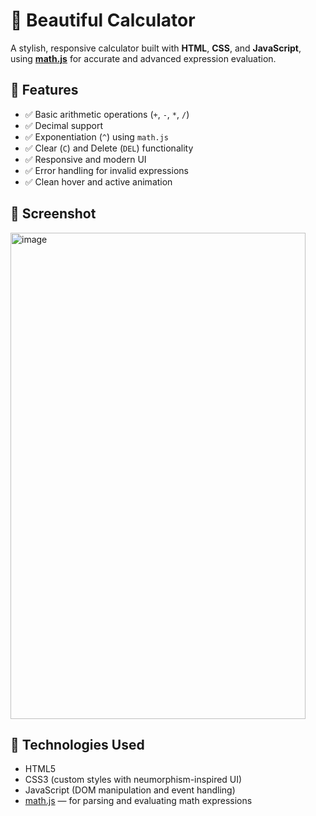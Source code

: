 # 🧮 Beautiful Calculator

A stylish, responsive calculator built with **HTML**, **CSS**, and **JavaScript**, using **[math.js](https://mathjs.org/)** for accurate and advanced expression evaluation.

## 🚀 Features

- ✅ Basic arithmetic operations (`+`, `-`, `*`, `/`)
- ✅ Decimal support
- ✅ Exponentiation (`^`) using `math.js`
- ✅ Clear (`C`) and Delete (`DEL`) functionality
- ✅ Responsive and modern UI
- ✅ Error handling for invalid expressions
- ✅ Clean hover and active animation

## 📸 Screenshot

<img width="472" height="778" alt="image" src="https://github.com/user-attachments/assets/dc436274-a9de-4f35-933b-42f72b3b14a6" />

## 🔧 Technologies Used

- HTML5
- CSS3 (custom styles with neumorphism-inspired UI)
- JavaScript (DOM manipulation and event handling)
- [math.js](https://mathjs.org/) — for parsing and evaluating math expressions




